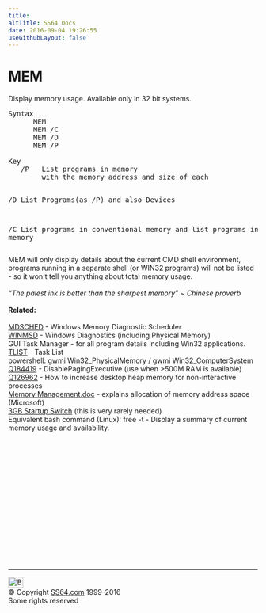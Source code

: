 ```yaml
---
title:
altTitle: SS64 Docs
date: 2016-09-04 19:26:55
useGithubLayout: false
---
```

<!-- #BeginLibraryItem "/Library/head_nt.lbi" --><!-- #EndLibraryItem --><h1>MEM</h1> 
<p>Display memory usage. Available only in 32 bit systems.</p>
<pre>Syntax
      MEM 
      MEM /C
      MEM /D
      MEM /P<br>
Key<br>   /P   List programs in memory
        with the memory address and size of each 

   /D   List Programs(as /P) and also Devices

   /C   List programs in conventional memory and
        list programs in upper memory</pre>
<p> MEM will only display details about the current CMD shell environment, programs running in a separate shell (or WIN32 programs) will not be listed 
- so it won't tell you anything about total memory usage.<br>
<br>
<i class="quote">“The palest ink is better than the sharpest memory” ~ Chinese proverb</i><br>
<br>
<b>Related:</b><br>
<br>
<a href="run.html">MDSCHED</a> - Windows Memory Diagnostic Scheduler<br>
<a href="winmsd.html">WINMSD</a> - Windows  Diagnostics (including Physical Memory)<br>
GUI Task Manager - for all program details including Win32 applications.<br>
<a href="tlist.html">TLIST</a> - Task List<br>
powershell: <a href="../ps/get-wmiobject.html">gwmi</a> Win32_PhysicalMemory / gwmi Win32_ComputerSystem
<br>
<a href="https://support.microsoft.com/kb/q184419/">Q184419</a> - DisablePagingExecutive (use  when &gt;500M RAM is available) <a href="http://support.microsoft.com/kb/q126962/"><br>
Q126962</a> - How to increase desktop heap memory for non-interactive processes<br>
<a href="http://download.microsoft.com/download/e/b/a/eba1050f-a31d-436b-9281-92cdfeae4b45/mem-mgmt.doc">Memory Management.doc</a> -  explains allocation of memory address space (Microsoft) <br>
<a href="http://www.microsoft.com/technet/prodtechnol/exchange/guides/E2k3Perf_ScalGuide/e834e9c7-708c-43bf-b877-e14ae443ecbf.mspx">3GB Startup Switch</a> (this is very rarely needed) <br>
Equivalent bash command (Linux): free -t - Display a summary of current memory usage and availability.</p><!-- #BeginLibraryItem "/Library/foot_nt.lbi" --><p>
<!-- windows300 -->
<ins class="adsbygoogle" style="display:inline-block;width:300px;height:250px" data-ad-client="ca-pub-6140977852749469" data-ad-slot="7649547908"></ins>
<script>
(adsbygoogle = window.adsbygoogle || []).push({});
</script></p>
<hr>
<div id="bl" class="footer"><a href="mem.html#"><img src="../images/top.png" width="30" height="22" alt="Back to the Top"></a></div>
<div id="br" class="footer, tagline">© Copyright <a href="http://ss64.com/">SS64.com</a> 1999-2016<br>
Some rights reserved</div><!-- #EndLibraryItem -->


